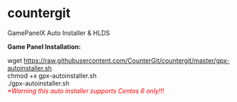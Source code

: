 # countergit
GamePanelX Auto Installer &amp; HLDS

<b>Game Panel Installation:</b> 

wget https://raw.githubusercontent.com/CounterGit/countergit/master/gpx-autoinstaller.sh <br>
chmod +x gpx-autoinstaller.sh <br>
./gpx-autoinstaller.sh <br>
<i><font color="red">*Warning this auto installer supports Centos 6 only!!!</font></i>
